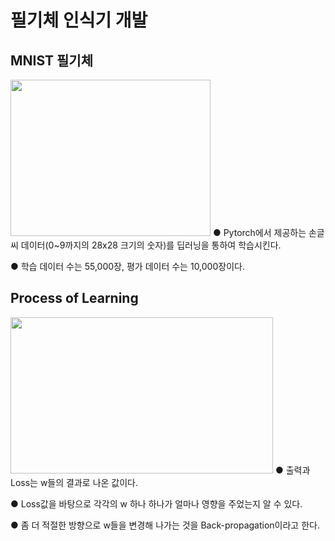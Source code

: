# 필기체 인식기 개발
## MNIST 필기체
<img src="https://user-images.githubusercontent.com/98728682/152273731-742e6898-2efe-40fa-b434-e46d605b10e7.png" width="320" height="250">  
● Pytorch에서 제공하는 손글씨 데이터(0~9까지의 28x28 크기의 숫자)를 딥러닝을 통하여 학습시킨다.  

● 학습 데이터 수는 55,000장, 평가 데이터 수는 10,000장이다.
## Process of Learning
<img src="https://user-images.githubusercontent.com/98728682/152274850-c6958ff9-f7cf-4b14-9252-0b0597d10f4b.png" width="420" height="250">  
● 출력과 Loss는 w들의 결과로 나온 값이다.

● Loss값을 바탕으로 각각의 w 하나 하나가 얼마나 영향을 주었는지 알 수 있다.

● 좀 더 적절한 방향으로 w들을 변경해 나가는 것을 Back-propagation이라고 한다. 
